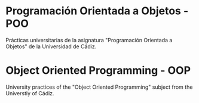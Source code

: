 <h1> Programación Orientada a Objetos - POO </h1>

<p> Prácticas universitarias de la asignatura "Programación Orientada a Objetos" de la Universidad de Cádiz.</p>

<h1> Object Oriented Programming - OOP </h1>

<p> University practices of the "Object Oriented Programming" subject from the Universtiy of Cádiz.</p>
